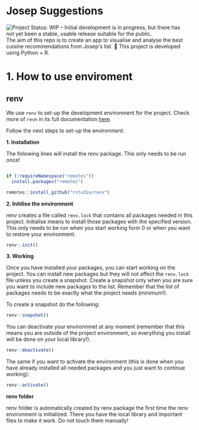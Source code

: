 ﻿# Josep Suggestions   

<img src="https://www.repostatus.org/badges/latest/wip.svg"
     alt="Project Status: WIP – Initial development is in progress, but there has not yet been a stable, usable release suitable for the public."
     target = "https://www.repostatus.org/#wip"
     style="float: left; margin-right: 10px;" />

The aim of this repo is to create an app to visualise and analyse the best cuisine recommendations from Josep's list. 🍲 
This project is developed using Python + R. 


# 1. How to use enviroment 

## renv 

We use `renv` to set-up the development environment for the project. Check more of `revn` in its full documentation [here](!https://rstudio.github.io/renv/articles/renv.html). 

Follow the next steps to set-up the environment: 


**1. Installation**

The following lines will install the renv package. This only needs to be run once! 

```R

if (!requireNamespace("remotes"))
  install.packages("remotes")

remotes::install_github("rstudio/renv")
```

**2. Initilise the environment**

renv creates a file called `renv.lock` that contains all packages needed in this project. Initialise means to install those packages with the specified version. This only needs to be run when you start working form 0 or when you want to restore your environment. 

```R
renv::init()
```

**3. Working** 

Once you have installed your packages, you can start working on the project. You can install new packages but they will not affect the `renv.lock` file unless you create a snapshot. 
Create a snapshot only when you are sure you want to include new packages to the list. Remember that the list of packages needs to be exactly what the project needs (minimum!). 

To create a snapshot do the following: 

```R
renv::snapshot() 
``` 

You can deactivate your environmnet at any moment (remember that this means you are outside of the project environment, so everything you install will be done on your local library!). 
 
```R
renv::deactivate()
```

The same if you want to activate the environment (this is done when you have already installed all needed packages and you just want to continue working): 

```R
renv::activate()
```


**renv folder** 

renv folder is automatically created by renv package the first time the renv environment is initialized. There you have the local library and important files to make it work. 
Do not touch them manually! 

